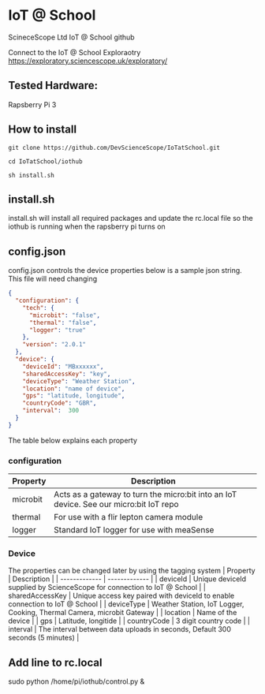 # IoT @ School
ScineceScope Ltd IoT @ School github

Connect to the IoT @ School Exploraotry https://exploratory.sciencescope.uk/exploratory/ 

## Tested Hardware: 
Rapsberry Pi 3

## How to install
```
git clone https://github.com/DevScienceScope/IoTatSchool.git

cd IoTatSchool/iothub

sh install.sh
```

## install.sh
install.sh will install all required packages and update the rc.local file so the iothub is running when the rapsberry pi turns on

## config.json
config.json controls the device properties below is a sample json string. This file will need changing
```json
{
  "configuration": {
    "tech": {
      "microbit": "false",
      "thermal": "false",
      "logger": "true"
    },
    "version": "2.0.1"
  },
  "device": {
    "deviceId": "MBxxxxxx",
    "sharedAccessKey": "key",
    "deviceType": "Weather Station",
    "location": "name of device",
    "gps": "latitude, longitude",
    "countryCode": "GBR",
    "interval":  300
  }
}
```
The table below explains each property
### configuration
| Property  | Description |
| ------------- | ------------- |
| microbit  | Acts as a gateway to turn the micro:bit into an IoT device. See our micro:bit IoT repo  |
| thermal  | For use with a flir lepton camera module  |
| logger  | Standard IoT logger for use with meaSense  |

### Device
The properties can be changed later by using the tagging system
| Property  | Description |
| ------------- | ------------- |
| deviceId  | Unique deviceId supplied by ScienceScope for connection to IoT @ School  |
| sharedAccessKey  | Unique access key paired with deviceId to enable connection to IoT @ School |
| deviceType  | Weather Station, IoT Logger, Cooking, Thermal Camera, microbit Gateway  |
| location  | Name of the device  |
| gps  | Latitude, longitide  |
| countryCode | 3 digit country code  |
| interval  | The interval between data uploads in seconds, Default 300 seconds (5 minutes)  |

## Add line to rc.local
sudo python /home/pi/iothub/control.py &
